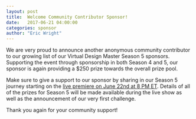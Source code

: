 ```yaml
---
layout: post
title:  Welcome Community Contributor Sponsor!
date:   2017-06-21 04:00:00
categories: sponsor
author: "Eric Wright"
---
```

We are very proud to announce another anonymous community contributor to our growing list of our Virtual Design Master Season 5 sponsors.  Supporting the event through sponsorship in both Season 4 and 5, our sponsor is again providing a $250 prize towards the overall prize pool.  

Make sure to give a support to our sponsor by sharing in our Season 5 journey starting on the [live premiere on June 22nd at 8 PM ET][liveevent]. Details of all of the prizes for Season 5 will be made available during the live show as well as the announcement of our very first challenge.

Thank you again for your community support!

[liveevent]:      		http://virtualdesignmaster.io/live.html